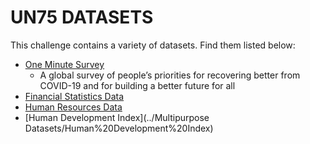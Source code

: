 # UN75 DATASETS

This challenge contains a variety of datasets. Find them listed below:

- [One Minute Survey](One%20Minute%20Survey)
  - A global survey of people’s priorities for recovering better from COVID-19 and for building a better future for all
- [Financial Statistics Data](Financial%20Statistics%20Data)
- [Human Resources Data](Human%20Resources%20Data)
- [Human Development Index](../Multipurpose Datasets/Human%20Development%20Index)

